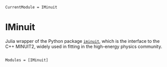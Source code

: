 ```@meta
CurrentModule = IMinuit
```

# IMinuit

Julia wrapper of the Python package [`iminuit`](https://github.com/scikit-hep/iminuit), which is the interface to the C++ MINUIT2, widely used in fitting in the high-energy physics community.

```@index
```

```@autodocs
Modules = [IMinuit]
```
